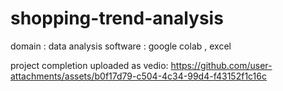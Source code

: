 # shopping-trend-analysis
domain : data analysis
software : google colab , excel

project completion uploaded as vedio:
https://github.com/user-attachments/assets/b0f17d79-c504-4c34-99d4-f43152f1c16c

